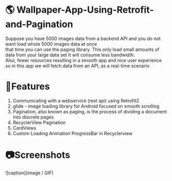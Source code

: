 # 🌎 Wallpaper-App-Using-Retrofit-and-Pagination

Suppose you have 5000 images data from a backend API and you do not want load whole 5000 images data at once\
that time you can use the paging library. This only load small amounts of data from your large data set It will consume less bandwidth.\
Also, fewer resources resulting in a smooth app and nice user experience\
so in this app we will fetch data from an API, as a real-time scenario

# 📲Features
1. Communicating with a webservice (rest api) using Retrofit2
2. glide - image loading library for Android focused on smooth scrolling
3. Pagination, also known as paging, is the process of dividing a document into discrete pages
4. RecyclerView Pagination
5. CardViews
6. Custom Loading Animation ProgressBar in Recyclerview

# 📷Screenshots
![caption](image / GIF)



